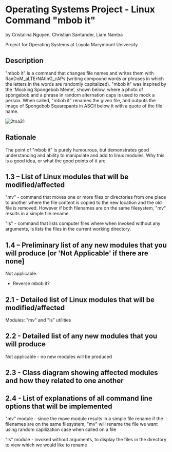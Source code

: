 # Operating Systems Project - Linux Command "mbob it"
by Cristalina Nguyen, Christian Santander, Liam Namba

Project for Operating Systems at Loyola Marymount University

## Description
"mbob it" is a command that changes file names and writes them with RanDoM_aLTErNAtInG_cAPs (writing compound words or phrases in which the letters in the words are randomly capitalized). "mbob it" was inspired by the 'Mocking Spongebob Meme', shown below, where a photo of spongebob and a phrase in random alternation caps is used to mock a person. When called, "mbob it" renames the given file, and outputs the image of Spongebob Squarepants in ASCII below it with a quote of the file name.

![2tna31](https://user-images.githubusercontent.com/21330088/52768280-f1a85a00-2fe1-11e9-9127-fd2bb7afcbee.jpg)

## Rationale
The point of "mbob it" is purely humourous, but demonstrates good understanding and ability to manipulate and add to linux modules. Why this is a good idea, or what the good points of it are 


## 1.3 – List of Linux modules that will be modified/affected
"mv" - command that moves one or more files or directories from one place to another where the file content is copied to the new location and the old file is removed. However if both filenames are on the same filesystem, "mv" results in a simple file rename.

"ls" - command that lists computer files where when invoked without any arguments, ls lists the files in the current working directory.


## 1.4 – Preliminary list of any new modules that you will produce [or 'Not Applicable' if there are none]
Not applicable.
- Reverse mbob it?

## 2.1 - Detailed list of Linux modules that will be modified/affected
Modules: "mv" and "ls" utilities

## 2.2 - Detailed list of any new modules that you will produce 
Not applicable - no new modules will be produced

## 2.3 - Class diagram showing affected modules and how they related to one another

## 2.4 - List of explanations of all command line options that will be implemented
"mv" module - since the move module results in a simple file rename if the filenames are on the same filesystem, "mv" will rename the file we want using random capilization case when called on a file

"ls" module - invoked without arguments, to display the files in the directory to view which we would like to rename
